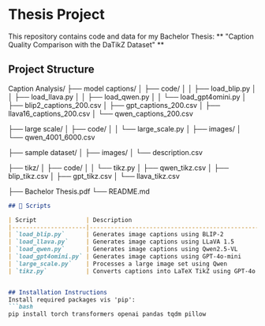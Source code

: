 # Thesis Project 
This repository contains code and data for my Bachelor Thesis:
** "Caption Quality Comparison with the DaTikZ Dataset" **

## Project Structure
Caption Analysis/
├── model captions/
│ ├── code/
│ │ ├── load_blip.py
│ │ ├── load_llava.py
│ │ ├── load_qwen.py
│ │ └── load_gpt4omini.py
│ ├── blip2_captions_200.csv
│ ├── gpt_captions_200.csv
│ ├── llava16_captions_200.csv
│ └── qwen_captions_200.csv

├── large scale/
│ ├── code/
│ │ └── large_scale.py
│ ├── images/
│ └── qwen_4001_6000.csv

├── sample dataset/
│ ├── images/
│ └── description.csv

├── tikz/
│ ├── code/
│ │ └── tikz.py
│ ├── qwen_tikz.csv
│ ├── blip_tikz.csv
│ ├── gpt_tikz.csv
│ └── llava_tikz.csv

├── Bachelor Thesis.pdf
└── README.md


```md
## 📜 Scripts

| Script              | Description                                        |
|---------------------|----------------------------------------------------|
| `load_blip.py`      | Generates image captions using BLIP-2              |
| `load_llava.py`     | Generates image captions using LLaVA 1.5           |
| `load_qwen.py`      | Generates image captions using Qwen2.5-VL          |
| `load_gpt4omini.py` | Generates image captions using GPT-4o-mini         |
| `large_scale.py`    | Processes a large image set using Qwen             |
| `tikz.py`           | Converts captions into LaTeX TikZ using GPT-4o     |


## Installation Instructions
Install required packages vis 'pip':
```bash
pip install torch transformers openai pandas tqdm pillow